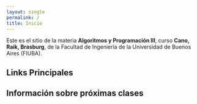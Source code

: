 ```yaml
---
layout: single
permalink: /
title: Inicio
---
```


Este es el sitio de la materia **Algoritmos y Programación III**, curso **<span id="sorted-names">Cano, Raik, Brasburg</span>**, de la Facultad de Ingeniería de la Universidad de Buenos Aires (FIUBA).

## Links Principales

<!-- TODO -->

## Información sobre próximas clases

<!-- TODO -->

<script>
  // Function to shuffle an array randomly
  function shuffleArray(array) {
    for (let i = array.length - 1; i > 0; i--) {
      const j = Math.floor(Math.random() * (i + 1));
      [array[i], array[j]] = [array[j], array[i]];
    }
  }

  // Get the element containing the names
  const namesElement = document.getElementById("sorted-names");

  // Extract and shuffle the names
  const namesArray = namesElement.innerText.split(", ");
  shuffleArray(namesArray);

  // Update the element with shuffled names
  namesElement.innerText = namesArray.join(", ");
</script>
